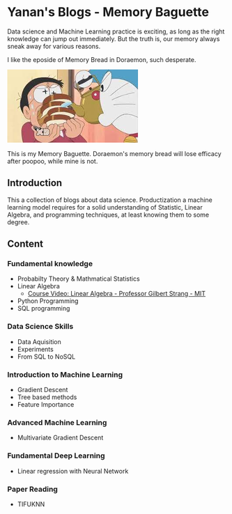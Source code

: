 
# Yanan's Blogs - Memory Baguette

Data science and Machine Learning practice is exciting, as long as the right knowledge can jump out immediately. But the truth is, our memory always sneak away  for various reasons. 

I like the eposide of Memory Bread in Doraemon, such desperate.  

![memory_bread](/image/memory_bread.jpg)

This is my Memory Baguette. Doraemon's memory bread will lose efficacy after poopoo, while mine is not.

## Introduction

This a collection of blogs about data science. Productization a machine learning model requires for a solid understanding of Statistic, Linear Algebra, and programming techniques, at least knowing them to some degree. 



## Content

### Fundamental knowledge

* Probabilty Theory & Mathmatical Statistics
* Linear Algebra
  * [Course Video: Linear Algebra - Professor Gilbert Strang - MIT](https://ocw.mit.edu/courses/mathematics/18-06-linear-algebra-spring-2010/video-lectures/)
* Python Programming
* SQL programming

### Data Science Skills
* Data Aquisition
* Experiments
* From SQL to NoSQL

### Introduction to Machine Learning
* Gradient Descent
* Tree based methods
* Feature Importance

### Advanced Machine Learning
* Multivariate Gradient Descent


### Fundamental Deep Learning
* Linear regression with Neural Network


### Paper Reading
* TIFUKNN






